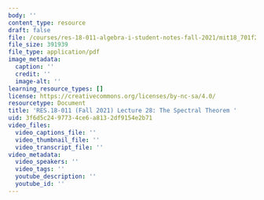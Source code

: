 ```yaml
---
body: ''
content_type: resource
draft: false
file: /courses/res-18-011-algebra-i-student-notes-fall-2021/mit18_701f21_lect28.pdf
file_size: 391939
file_type: application/pdf
image_metadata:
  caption: ''
  credit: ''
  image-alt: ''
learning_resource_types: []
license: https://creativecommons.org/licenses/by-nc-sa/4.0/
resourcetype: Document
title: 'RES.18-011 (Fall 2021) Lecture 28: The Spectral Theorem '
uid: 3f6d5c24-9773-4ce6-a813-2df9154e2b71
video_files:
  video_captions_file: ''
  video_thumbnail_file: ''
  video_transcript_file: ''
video_metadata:
  video_speakers: ''
  video_tags: ''
  youtube_description: ''
  youtube_id: ''
---
```

